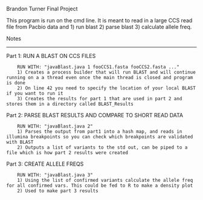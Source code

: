 Brandon Turner Final Project

This program is run on the cmd line. It is meant to read in a large CCS read file from Pacbio data and 1) run blast 2) parse blast 3) calculate allele freq.

Notes
________
Part 1: RUN A BLAST ON CCS FILES

        RUN WITH: "javaBlast.java 1 fooCCS1.fasta fooCCS2.fasta ..."
        1) Creates a process builder that will run BLAST and will continue running on a a thread even once the main thread is closed and program is done
        2) On line 42 you need to specify the location of your local BLAST if you want to run it
        3) Creates the results for part 1 that are used in part 2 and stores them in a directory called BLAST_Results
        
Part 2: PARSE BLAST RESULTS AND COMPARE TO SHORT READ DATA

        RUN WITH: "javaBlast.java 2"
        1) Parses the output from part1 into a hash map, and reads in illumina breakpoints so you can check which breakpoints are validated with BLAST
        2) Outputs a list of variants to the std out, can be piped to a file which is how part 2 results were created

Part 3: CREATE ALLELE FREQS

        RUN WITH: "javaBlast.java 3"
        1) Using the list of confirmed variants calculate the allele freq for all confirmed vars. This could be fed to R to make a density plot
        2) Used to make part 3 results
